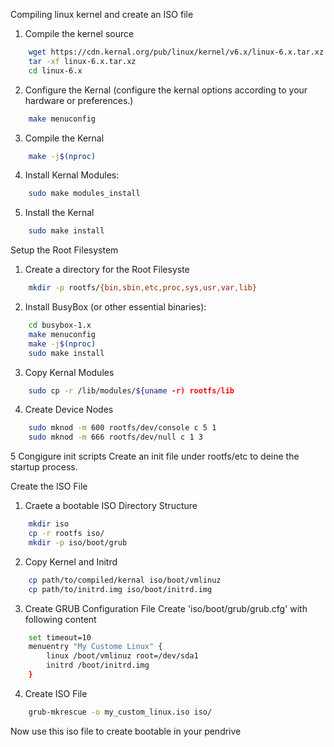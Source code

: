 Compiling linux kernel and create an ISO file

1. Compile the kernel source
```bash
	wget https://cdn.kernal.org/pub/linux/kernel/v6.x/linux-6.x.tar.xz
	tar -xf linux-6.x.tar.xz
	cd linux-6.x
```

2. Configure the Kernal (configure the kernal options according to your hardware or preferences.)
```bash
	make menuconfig
```

3. Compile the Kernal
```bash
	make -j$(nproc)
```

4. Install Kernal Modules:
```bash
	sudo make modules_install
```

5. Install the Kernal
```bash
	sudo make install
```

Setup the Root Filesystem

1. Create a directory for the Root Filesyste
```bash
	mkdir -p rootfs/{bin,sbin,etc,proc,sys,usr,var,lib}
```

2. Install BusyBox (or other essential binaries):
```bash
	cd busybox-1.x
	make menuconfig
	make -j$(nproc)
	sudo make install
```

3. Copy Kernal Modules
```bash
	sudo cp -r /lib/modules/${uname -r) rootfs/lib
```

4. Create Device Nodes
```bash
	sudo mknod -m 600 rootfs/dev/console c 5 1
	sudo mknod -m 666 rootfs/dev/null c 1 3
```

5 Congigure init scripts
Create an init file under rootfs/etc to deine the startup process.

Create the ISO File

1. Craete a bootable ISO Directory Structure
```bash
	mkdir iso
	cp -r rootfs iso/
	mkdir -p iso/boot/grub
```

2. Copy Kernel and Initrd
```bash
	cp path/to/compiled/kernal iso/boot/vmlinuz
	cp path/to/initrd.img iso/boot/initrd.img
```

3. Create GRUB Configuration File
Create 'iso/boot/grub/grub.cfg' with following content
```bash
	set timeout=10
	menuentry "My Custome Linux" {
		linux /boot/vmlinuz root=/dev/sda1
		initrd /boot/initrd.img
	}
```

4. Create ISO File
```bash
	grub-mkrescue -o my_custom_linux.iso iso/
```

Now use this iso file to create bootable in your pendrive
